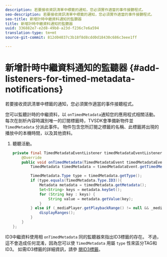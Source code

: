 ```yaml
---
description: 若要接收資訊清單中標籤的通知，您必須實作適當的事件接聽程式。
seo-description: 若要接收資訊清單中標籤的通知，您必須實作適當的事件接聽程式。
seo-title: 新增計時中繼資料通知的監聽器
title: 新增計時中繼資料通知的監聽器
uuid: 336882e7-e2d8-49b8-a23d-f236c7e6a594
translation-type: tm+mt
source-git-commit: 812d04037c3b18f8d8cdd0d18430c686c3eee1ff

---
```



# 新增計時中繼資料通知的監聽器 {#add-listeners-for-timed-metadata-notifications}

若要接收資訊清單中標籤的通知，您必須實作適當的事件接聽程式。

您可以監聽計時的中繼資料，以 `onTimedMetadata`通知您的應用程式相關活動。 每次在剖析內容時識別唯一的訂閱標籤時，TVSDK會準備新物件並 `TimedMetadata` 分派此事件。 物件包含您所訂閱之標籤的名稱、此標籤將出現的播放中的本機時間，以及其他資料。

1. 聽聽活動。

   ```java
   private final TimedMetadataEventListener timedMetadataEventListener = new TimedMetadataEventListener() { 
       @Override 
       public void onTimedMetadata(TimedMetadataEvent timedMetadataEvent) { 
           TimedMetadata timedMetadata = timedMetadataEvent.getTimedMetadata(); 
   
           TimedMetadata.Type type = timedMetadata.getType(); 
           if (type.equals(TimedMetadata.Type.ID3)){ 
               Metadata metadata = timedMetadata.getMetadata(); 
               Set<String> keys = metadata.keySet(); 
               for (String key : keys) { 
                   String value = metadata.getValue(key); 
               } 
           } else if (_mediaPlayer.getPlaybackRange() != null && _mediaPlayer.getPlaybackRange().getDuration() > 0) { 
               displayRanges(); 
           } 
       } 
   }; 
   ```

ID3中繼資料使用相 `onTimedMetadata` 同的監聽器來指出ID3標籤的存在。 不過，這不會造成任何混淆，因為您可以使 `TimedMetadata` 用屬 `type` 性來區分TAG和ID3。 如需ID3標籤的詳細資訊，請參 [閱ID3標籤](../../content-playback-options/t-psdk-android-2.7-id3-metadata-retrieve.md)。